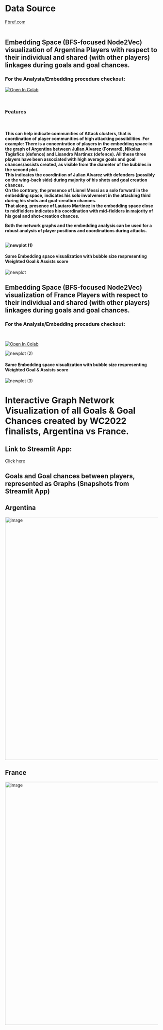 
<h1> Data Source</h1>
<a href="https://fbref.com/en/squads/b1b36dcd/France-Men-Stats">  Fbref.com </a>
<br>
<br>

<h2> Embedding Space (BFS-focused Node2Vec) visualization of Argentina Players with respect to their individual and shared (with other players) linkages during goals and goal chances.</h2>
<h3> For the Analysis/Embedding procedure checkout:</h3>

[![Open In Colab](https://colab.research.google.com/assets/colab-badge.svg)](https://colab.research.google.com/drive/17MNGYB3bR4p7fZvjypJgt3RIeLuINSFv)

<br>
<h3>Features</h3><br>

<h4>
This can help indicate communities of Attack clusters, that is coordination of player communities of high attacking possibilities. 
For example:
There is a concentration of players in the embedding space in the graph of Argentina between Julian Alvarez (Forward), Nikolas Taglafico (defence) and Lisandro Martinez (defence). All these three players have been associated with
high average goals and goal chances/assists created, as visible from the diameter of the bubbles in the second plot.<br>
This indicates the coordintion of Julian Alvarez with defenders (possibly on the wing-back side) during majority of his shots and goal creation chances. <br>
On the contrary, the presence of Lionel Messi as a solo forward in the embedding space, indicates his solo involvement in the attacking third during his shots and goal-creation chances. <br>
That along, presence of Lautaro Martinez in the embedding space close to midfielders indicates his coordination with mid-fielders in majority of his goal and shot-creation chances. <br>

Both the network graphs and the embedding analysis can be used for a robust analysis of player positions and coordinations during attacks.
<br> <br>

![newplot (1)](https://github.com/ayanatherate/GoalsonGraphs/assets/59755186/8c0e3ea4-9e59-496d-9b10-f32d1ab69aa0)


<h4> Same Embedding space visualization with bubble size respresenting Weighted Goal & Assists score</h4>

![newplot](https://github.com/ayanatherate/GoalsonGraphs/assets/59755186/08c8cda8-4d1b-48b6-8556-9291dc48c30b)


<h2> Embedding Space (BFS-focused Node2Vec) visualization of France Players with respect to their individual and shared (with other players) linkages during goals and goal chances.</h2>
<h3> For the Analysis/Embedding procedure checkout:</h3>
<br>

[![Open In Colab](https://colab.research.google.com/assets/colab-badge.svg)](https://colab.research.google.com/drive/1ffcg6Rg_FLhf0EWJ6qAzeyaZ-2mQzotq?usp=sharing)


![newplot (2)](https://github.com/ayanatherate/GoalsonGraphs/assets/59755186/7058d160-7b5d-4ea5-ad13-c0c802b7d21e)


<h4> Same Embedding space visualization with bubble size respresenting Weighted Goal & Assists score</h4>

![newplot (3)](https://github.com/ayanatherate/GoalsonGraphs/assets/59755186/ac687620-a270-4450-abe5-c42ffdd4e9ed)


<h1>Interactive Graph Network Visualization of all Goals &amp; Goal Chances created by WC2022 finalists, Argentina vs France.</h1>
<h2>Link to Streamlit App:</h2>
<a href='https://wcxgnetworks.streamlit.app/'> Click here </a>
<br>
<h2> Goals and Goal chances between players, represented as Graphs (Snapshots from Streamlit App)</h2>
<h2> Argentina </h2>
<img width="800" alt="image" src="https://user-images.githubusercontent.com/59755186/208282474-3eff4b70-9799-4076-b2b1-49eb0836f4bd.png">
<br>
<h2> France </h2>
<img width="800" alt="image" src="https://user-images.githubusercontent.com/59755186/208282486-6956554b-d86e-4439-8483-25e4e45dd692.png">
<br>

